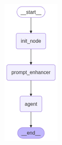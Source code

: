 
![image](https://github.com/D3athGr1p/Learning-Langgraph/blob/main/Research%20Helper%20Agent/diagram.png?raw=true)